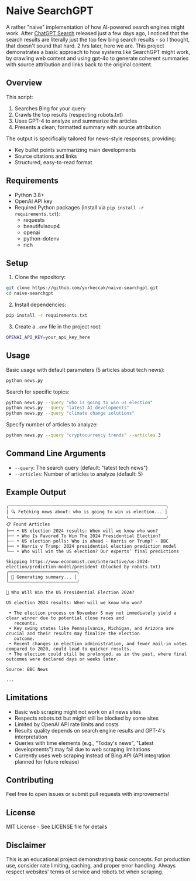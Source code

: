 # Naive SearchGPT

A rather "naive" implementation of how AI-powered search engines might work. After [ChatGPT Search](https://openai.com/index/introducing-chatgpt-search/) released just a few days ago, I noticed that the search results are literally just the top few bing search results - so I thought, that doesn't sound that hard. 2 hrs later, here we are. This project demonstrates a basic approach to how systems like SearchGPT might work, by crawling web content and using gpt-4o to generate coherent summaries with source attribution and links back to the original content.

## Overview

This script:
1. Searches Bing for your query
2. Crawls the top results (respecting robots.txt)
3. Uses GPT-4 to analyze and summarize the articles
4. Presents a clean, formatted summary with source attribution

The output is specifically tailored for news-style responses, providing:
- Key bullet points summarizing main developments
- Source citations and links
- Structured, easy-to-read format

## Requirements

- Python 3.8+
- OpenAI API key
- Required Python packages (install via `pip install -r requirements.txt`):
  - requests
  - beautifulsoup4
  - openai
  - python-dotenv
  - rich

## Setup

1. Clone the repository:
```bash
git clone https://github.com/yorkeccak/naive-searchgpt.git
cd naive-searchgpt
```

2. Install dependencies:
```bash
pip install -r requirements.txt
```

3. Create a `.env` file in the project root:
```bash
OPENAI_API_KEY=your_api_key_here
```

## Usage

Basic usage with default parameters (5 articles about tech news):
```bash
python news.py
```

Search for specific topics:
```bash
python news.py --query "who is going to win us election"
python news.py --query "latest AI developments"
python news.py --query "climate change solutions"
```

Specify number of articles to analyze:
```bash
python news.py --query "cryptocurrency trends" --articles 3
```

## Command Line Arguments

- `--query`: The search query (default: "latest tech news")
- `--articles`: Number of articles to analyze (default: 5)

## Example Output

```
╭────────────────────────────────────────────────────────────╮
│ 🔍 Fetching news about: who is going to win us election... │
╰────────────────────────────────────────────────────────────╯
📋 Found Articles
├── • US election 2024 results: When will we know who won?
├── • Who Is Favored To Win The 2024 Presidential Election?
├── • US election polls: Who is ahead - Harris or Trump? - BBC
├── • Harris v Trump: 2024 presidential election prediction model
└── • Who will win the US election? Our experts’ final predictions

Skipping https://www.economist.com/interactive/us-2024-election/prediction-model/president (blocked by robots.txt)
╭──────────────────────────╮
│ 🤖 Generating summary... │
╰──────────────────────────╯

📰 Who Will Win the US Presidential Election 2024?

US election 2024 results: When will we know who won?                                  

 • The election process on November 5 may not immediately yield a clear winner due to potential close races and        
   recounts.                                                                                                           
 • Key swing states like Pennsylvania, Michigan, and Arizona are crucial and their results may finalize the election   
   outcome.                                                                                                            
 • Recent changes in election administration, and fewer mail-in votes compared to 2020, could lead to quicker results. 
 • The election could still be prolonged, as in the past, where final outcomes were declared days or weeks later.      

Source: BBC News   

...
```

## Limitations

- Basic web scraping might not work on all news sites
- Respects robots.txt but might still be blocked by some sites
- Limited by OpenAI API rate limits and costs
- Results quality depends on search engine results and GPT-4's interpretation
- Queries with time elements (e.g., "Today's news", "Latest developments") may fail due to web scraping limitations
- Currently uses web scraping instead of Bing API (API integration planned for future release)

## Contributing

Feel free to open issues or submit pull requests with improvements!

## License

MIT License - See LICENSE file for details

## Disclaimer

This is an educational project demonstrating basic concepts. For production use, consider rate limiting, caching, and proper error handling. Always respect websites' terms of service and robots.txt when scraping.